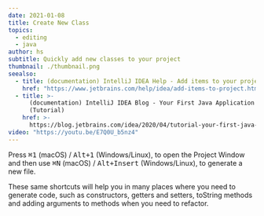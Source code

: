```yaml
---
date: 2021-01-08
title: Create New Class
topics:
  - editing
  - java
author: hs
subtitle: Quickly add new classes to your project
thumbnail: ./thumbnail.png
seealso:
  - title: (documentation) IntelliJ IDEA Help - Add items to your project
    href: "https://www.jetbrains.com/help/idea/add-items-to-project.html"
  - title: >-
      (documentation) IntelliJ IDEA Blog - Your First Java Application
      (Tutorial)
    href: >-
      https://blog.jetbrains.com/idea/2020/04/tutorial-your-first-java-application
video: "https://youtu.be/E7Q0U_b5nz4"
---
```


Press <kbd>⌘1</kbd> (macOS) / <kbd>Alt+1</kbd> (Windows/Linux), to open the Project Window and then use <kbd>⌘N</kbd> (macOS) / <kbd>Alt+Insert</kbd> (Windows/Linux), to generate a new file.

These same shortcuts will help you in many places where you need to generate code, such as constructors, getters and setters, toString methods and adding arguments to methods when you need to refactor.
